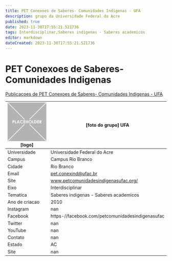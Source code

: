 ```yaml
---
title: PET Conexoes de Saberes- Comunidades Indigenas - UFA
description: grupo da Universidade Federal do Acre
published: true
date: 2023-11-30T17:55:21.521736
tags: Interdisciplinar,Saberes indigenas - Saberes academicos
editor: markdown
dateCreated: 2023-11-30T17:55:21.521736
---
```


# PET Conexoes de Saberes- Comunidades Indigenas

[Publicacoes de PET Conexoes de Saberes- Comunidades Indigenas - UFA](/atividade/206PETConexoesdeSaberesComunidadesIndigenasUFA/feed.md)

| ![placeholder.png](/placeholder.png) [logo] | [foto do grupo] UFA         |
| ------------------------------------------- | ------------------------------------------------- |
| Universidade                                | Universidade Federal do Acre      |
| Campus                                      | Campus Rio Branco            |
| Cidade                                      | Rio Branco             |
| Email                                       | pet.conexind@ufac.br             |
| Site                                        | www.petcomunidadesindigenasufac.org/              |
| Eixo                                        | Interdisciplinar              |
| Tematica                                    | Saberes indigenas - Saberes academicos          |
| Ano de criacao                              | 2010        |
| Instagram                                   | nan         |
| Facebook                                    | https-//facebook.com/petcomunidadesindigenasufac          |
| Twitter                                     | nan           |
| YouTube                                     | nan           |
| Contato                                     | nan         |
| Estado                                      |  AC            |
| Site                                        | nan |
